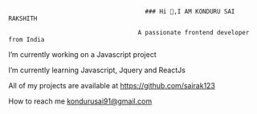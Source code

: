                                           ### Hi 👋,I AM KONDURU SAI RAKSHITH
                                          
                                        A passionate frontend developer from India

 I’m currently working on a Javascript project

 I’m currently learning Javascript, Jquery and ReactJs

 All of my projects are available at https://github.com/sairak123

 How to reach me kondurusai91@gmail.com



